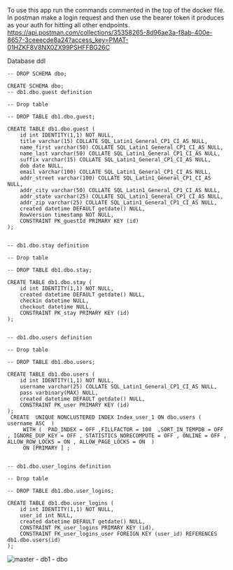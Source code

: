 To use this app run the commands commented in the top of the docker file.
In postman make a login request and then use the bearer token it produces as your auth for hitting all other endpoints.
https://api.postman.com/collections/35358265-8d96ae3a-f8ab-400e-8657-3ceeecde8a24?access_key=PMAT-01HZKF8V8NX0ZX99PSHFFBG26C


Database ddl
```
-- DROP SCHEMA dbo;

CREATE SCHEMA dbo;
-- db1.dbo.guest definition

-- Drop table

-- DROP TABLE db1.dbo.guest;

CREATE TABLE db1.dbo.guest (
	id int IDENTITY(1,1) NOT NULL,
	title varchar(15) COLLATE SQL_Latin1_General_CP1_CI_AS NULL,
	name_first varchar(50) COLLATE SQL_Latin1_General_CP1_CI_AS NULL,
	name_last varchar(50) COLLATE SQL_Latin1_General_CP1_CI_AS NULL,
	suffix varchar(15) COLLATE SQL_Latin1_General_CP1_CI_AS NULL,
	dob date NULL,
	email varchar(100) COLLATE SQL_Latin1_General_CP1_CI_AS NULL,
	addr_street varchar(100) COLLATE SQL_Latin1_General_CP1_CI_AS NULL,
	addr_city varchar(50) COLLATE SQL_Latin1_General_CP1_CI_AS NULL,
	addr_state varchar(25) COLLATE SQL_Latin1_General_CP1_CI_AS NULL,
	addr_zip varchar(25) COLLATE SQL_Latin1_General_CP1_CI_AS NULL,
	created datetime DEFAULT getdate() NULL,
	RowVersion timestamp NOT NULL,
	CONSTRAINT PK_guestId PRIMARY KEY (id)
);


-- db1.dbo.stay definition

-- Drop table

-- DROP TABLE db1.dbo.stay;

CREATE TABLE db1.dbo.stay (
	id int IDENTITY(1,1) NOT NULL,
	created datetime DEFAULT getdate() NULL,
	checkin datetime NULL,
	checkout datetime NULL,
	CONSTRAINT PK_stay PRIMARY KEY (id)
);


-- db1.dbo.users definition

-- Drop table

-- DROP TABLE db1.dbo.users;

CREATE TABLE db1.dbo.users (
	id int IDENTITY(1,1) NOT NULL,
	username varchar(25) COLLATE SQL_Latin1_General_CP1_CI_AS NULL,
	pass varbinary(MAX) NULL,
	created datetime DEFAULT getdate() NULL,
	CONSTRAINT PK_user PRIMARY KEY (id)
);
 CREATE  UNIQUE NONCLUSTERED INDEX Index_user_1 ON dbo.users (  username ASC  )  
	 WITH (  PAD_INDEX = OFF ,FILLFACTOR = 100  ,SORT_IN_TEMPDB = OFF , IGNORE_DUP_KEY = OFF , STATISTICS_NORECOMPUTE = OFF , ONLINE = OFF , ALLOW_ROW_LOCKS = ON , ALLOW_PAGE_LOCKS = ON  )
	 ON [PRIMARY ] ;


-- db1.dbo.user_logins definition

-- Drop table

-- DROP TABLE db1.dbo.user_logins;

CREATE TABLE db1.dbo.user_logins (
	id int IDENTITY(1,1) NOT NULL,
	user_id int NULL,
	created datetime DEFAULT getdate() NULL,
	CONSTRAINT PK_user_logins PRIMARY KEY (id),
	CONSTRAINT FK_user_logins_user FOREIGN KEY (user_id) REFERENCES db1.dbo.users(id)
);
```

![master - db1 - dbo](https://github.com/tcharlton321/capi2/assets/54556932/88288150-3873-4f55-80e4-aa19d9181b35)
